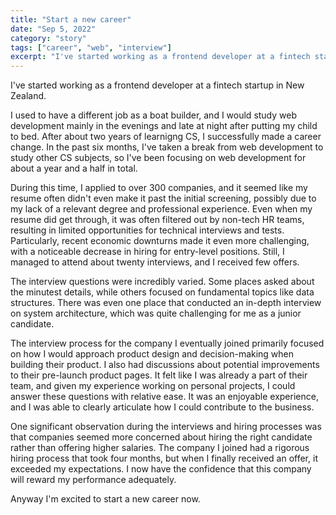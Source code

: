 ```yaml
---
title: "Start a new career"
date: "Sep 5, 2022"
category: "story"
tags: ["career", "web", "interview"]
excerpt: "I've started working as a frontend developer at a fintech startup..."
---
```


I've started working as a frontend developer at a fintech startup in New Zealand.

I used to have a different job as a boat builder, and I would study web development mainly in the evenings and late at night after putting my child to bed. After about two years of learnigng CS, I successfully made a career change. In the past six months, I've taken a break from web development to study other CS subjects, so I've been focusing on web development for about a year and a half in total.

During this time, I applied to over 300 companies, and it seemed like my resume often didn't even make it past the initial screening, possibly due to my lack of a relevant degree and professional experience. Even when my resume did get through, it was often filtered out by non-tech HR teams, resulting in limited opportunities for technical interviews and tests. Particularly, recent economic downturns made it even more challenging, with a noticeable decrease in hiring for entry-level positions. Still, I managed to attend about twenty interviews, and I received few offers.

The interview questions were incredibly varied. Some places asked about the minutest details, while others focused on fundamental topics like data structures. There was even one place that conducted an in-depth interview on system architecture, which was quite challenging for me as a junior candidate.

The interview process for the company I eventually joined primarily focused on how I would approach product design and decision-making when building their product. I also had discussions about potential improvements to their pre-launch product pages. It felt like I was already a part of their team, and given my experience working on personal projects, I could answer these questions with relative ease. It was an enjoyable experience, and I was able to clearly articulate how I could contribute to the business.

One significant observation during the interviews and hiring processes was that companies seemed more concerned about hiring the right candidate rather than offering higher salaries. The company I joined had a rigorous hiring process that took four months, but when I finally received an offer, it exceeded my expectations. I now have the confidence that this company will reward my performance adequately.

Anyway I'm excited to start a new career now.

